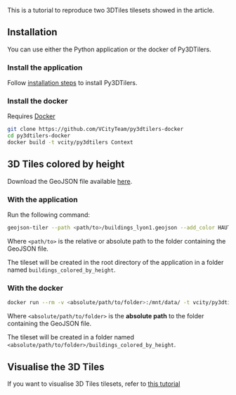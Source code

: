 This is a tutorial to reproduce two 3DTiles tilesets showed in the article.

## Installation

You can use either the Python application or the docker of Py3DTilers.

### Install the application

Follow [installation steps](https://github.com/VCityTeam/py3dtilers#installation-from-sources) to install Py3DTilers.

### Install the docker

Requires [Docker](https://docs.docker.com/get-docker/)

```bash
git clone https://github.com/VCityTeam/py3dtilers-docker
cd py3dtilers-docker
docker build -t vcity/py3dtilers Context
```

## 3D Tiles colored by height

Download the GeoJSON file available [here](https://raw.githubusercontent.com/VCityTeam/UD-Sample-data/master/GeoJSON/buildings_lyon1.geojson).

### With the application

Run the following command:

```bash
geojson-tiler --path <path/to>/buildings_lyon1.geojson --add_color HAUTEUR -o buildings_colored_by_height
```

Where `<path/to>` is the relative or absolute path to the folder containing the GeoJSON file.

The tileset will be created in the root directory of the application in a folder named `buildings_colored_by_height`.

### With the docker

```bash
docker run --rm -v <absolute/path/to/folder>:/mnt/data/ -t vcity/py3dtilers geojson-tiler --path /mnt/data/buildings_lyon1.geojson --add_color HAUTEUR -o /mnt/data/buildings_colored_by_height
```

Where `<absolute/path/to/folder>` is the __absolute path__ to the folder containing the GeoJSON file.

The tileset will be created in a folder named `<absolute/path/to/folder>/buildings_colored_by_height`.

## Visualise the 3D Tiles

If you want to visualise 3D Tiles tilesets, refer to [this tutorial](https://github.com/VCityTeam/UD-SV/blob/master/ImplementationKnowHow/Visualize3DTiles.md) 
